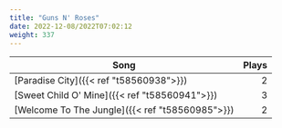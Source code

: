 ```yaml
---
title: "Guns N' Roses"
date: 2022-12-08/2022T07:02:12
weight: 337
---
```




 Song | Plays 
----- | -----:
[Paradise City]({{< ref "t58560938">}}) | 2
[Sweet Child O' Mine]({{< ref "t58560941">}}) | 3
[Welcome To The Jungle]({{< ref "t58560985">}}) | 2
